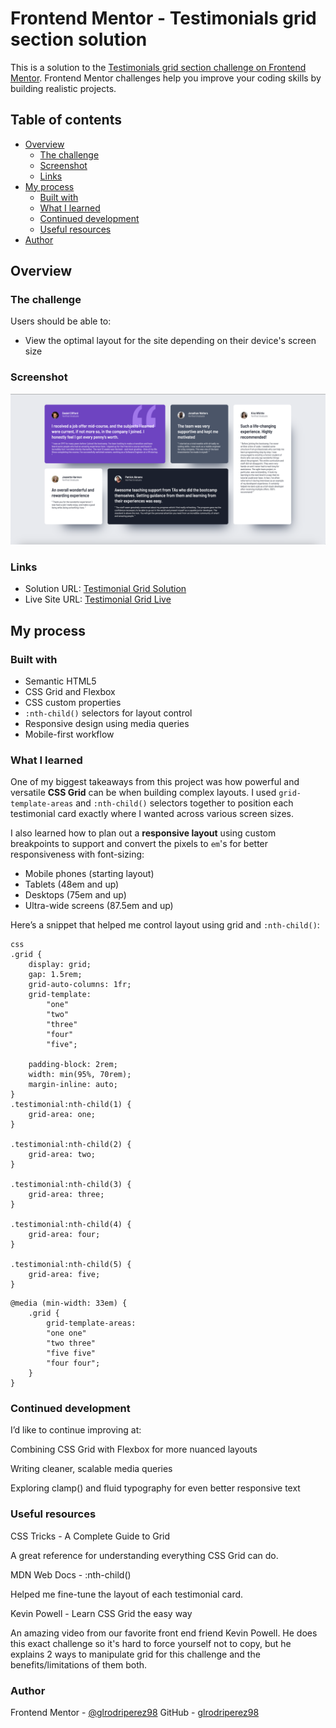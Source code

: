 # Frontend Mentor - Testimonials grid section solution

This is a solution to the [Testimonials grid section challenge on Frontend Mentor](https://www.frontendmentor.io/challenges/testimonials-grid-section-Nnw6J7Un7). Frontend Mentor challenges help you improve your coding skills by building realistic projects.

## Table of contents

- [Overview](#overview)
  - [The challenge](#the-challenge)
  - [Screenshot](#screenshot)
  - [Links](#links)
- [My process](#my-process)
  - [Built with](#built-with)
  - [What I learned](#what-i-learned)
  - [Continued development](#continued-development)
  - [Useful resources](#useful-resources)
- [Author](#author)

## Overview

### The challenge

Users should be able to:

- View the optimal layout for the site depending on their device's screen size

### Screenshot

![Testimonials Grid Screenshot](./images/testimonial-grid-final.png)

### Links

- Solution URL: [Testimonial Grid Solution](https://github.com/glrodriperez98/testimonials-grid-section)
- Live Site URL: [Testimonial Grid Live](https://glrodriperez98.github.io/testimonials-grid-section/)

## My process

### Built with

- Semantic HTML5
- CSS Grid and Flexbox
- CSS custom properties
- `:nth-child()` selectors for layout control
- Responsive design using media queries
- Mobile-first workflow

### What I learned

One of my biggest takeaways from this project was how powerful and versatile **CSS Grid** can be when building complex layouts. I used `grid-template-areas` and `:nth-child()` selectors together to position each testimonial card exactly where I wanted across various screen sizes.

I also learned how to plan out a **responsive layout** using custom breakpoints to support and convert the pixels to `em`'s for better responsiveness with font-sizing:

- Mobile phones (starting layout)
- Tablets (48em and up)
- Desktops (75em and up)
- Ultra-wide screens (87.5em and up)

Here’s a snippet that helped me control layout using grid and `:nth-child()`:

```
css
.grid {
    display: grid;
    gap: 1.5rem;
    grid-auto-columns: 1fr;
    grid-template: 
        "one"
        "two"
        "three"
        "four"
        "five";

    padding-block: 2rem;
    width: min(95%, 70rem);
    margin-inline: auto;
}
.testimonial:nth-child(1) {
    grid-area: one;
}

.testimonial:nth-child(2) {
    grid-area: two;
}

.testimonial:nth-child(3) {
    grid-area: three;
}

.testimonial:nth-child(4) {
    grid-area: four;
}

.testimonial:nth-child(5) {
    grid-area: five;
}
```
```
@media (min-width: 33em) {
    .grid {
        grid-template-areas:
        "one one"
        "two three"
        "five five"
        "four four";
    }
}
```
### Continued development
I’d like to continue improving at:

Combining CSS Grid with Flexbox for more nuanced layouts

Writing cleaner, scalable media queries

Exploring clamp() and fluid typography for even better responsive text

### Useful resources
CSS Tricks - A Complete Guide to Grid

A great reference for understanding everything CSS Grid can do.

MDN Web Docs - :nth-child()

Helped me fine-tune the layout of each testimonial card.

Kevin Powell - Learn CSS Grid the easy way

An amazing video from our favorite front end friend Kevin Powell. He does this exact challenge so it's hard to force yourself not to copy, but he explains 2 ways to manipulate grid for this challenge and the benefits/limitations of them both.

### Author
Frontend Mentor - [@glrodriperez98](https://www.frontendmentor.io/profile/glrodriperez98)
GitHub - [glrodriperez98](https://github.com/glrodriperez98)
